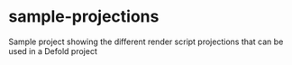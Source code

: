 # sample-projections
Sample project showing the different render script projections that can be used in a Defold project
